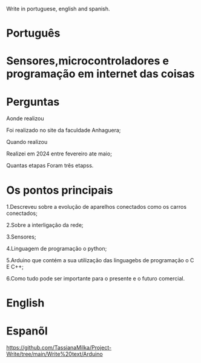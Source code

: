  Write in portuguese, english and spanish.

# Português

# Sensores,microcontroladores e programação em internet das coisas

# Perguntas

Aonde realizou

Foi realizado no site da faculdade  Anhaguera;

Quando realizou 

Realizei em 2024 entre fevereiro ate maio;

Quantas etapas 
Foram três etapss.


# Os pontos principais 

1.Descreveu sobre a evolução de aparelhos conectados  como os carros conectados;

2.Sobre a interligação da rede;

3.Sensores;

4.Linguagem de programação o python;

5.Arduino que contém a sua utilização das linguagebs de programação o C E C++;

6.Como tudo pode ser importante para o presente e o futuro comercial.



# English 


# Espanõl 



https://github.com/TassianaMilka/Project-Write/tree/main/Write%20text/Arduino
